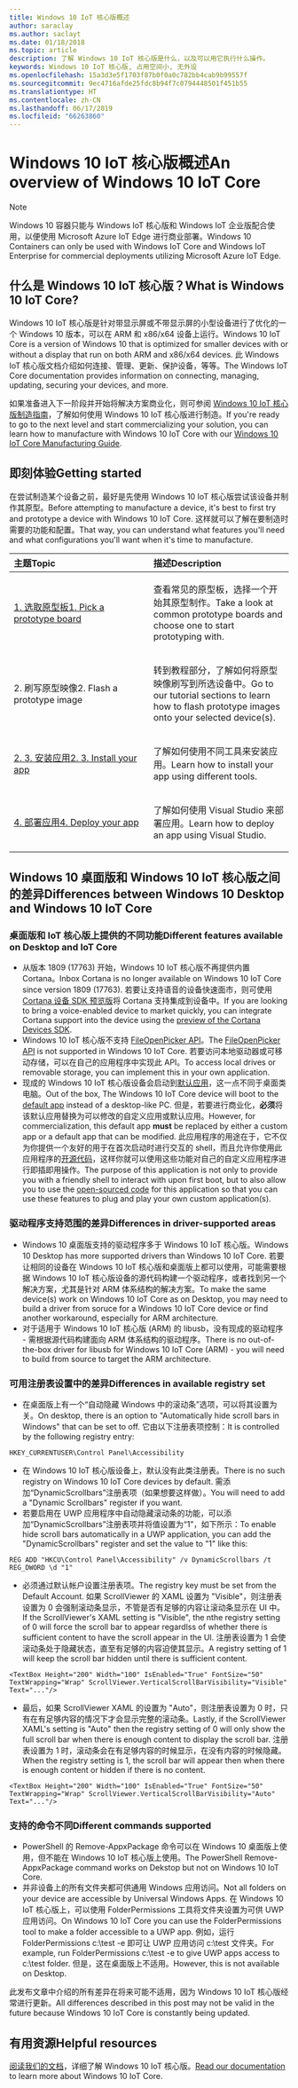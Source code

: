 ```yaml
---
title: Windows 10 IoT 核心版概述
author: saraclay
ms.author: saclayt
ms.date: 01/18/2018
ms.topic: article
description: 了解 Windows 10 IoT 核心版是什么，以及可以用它执行什么操作。
keywords: Windows 10 IoT 核心版, 占用空间小, 无外设
ms.openlocfilehash: 15a3d3e5f1703f87b0f0a0c782bb4cab9b99557f
ms.sourcegitcommit: 9ec4716afde25fdc8b94f7c0794448501f451b55
ms.translationtype: HT
ms.contentlocale: zh-CN
ms.lasthandoff: 06/17/2019
ms.locfileid: "66263860"
---
```

# <a name="an-overview-of-windows-10-iot-core"></a><span data-ttu-id="37442-104">Windows 10 IoT 核心版概述</span><span class="sxs-lookup"><span data-stu-id="37442-104">An overview of Windows 10 IoT Core</span></span>

> [!NOTE]
> <span data-ttu-id="37442-105">Windows 10 容器只能与 Windows IoT 核心版和 Windows IoT 企业版配合使用，以便使用 Microsoft Azure IoT Edge 进行商业部署。</span><span class="sxs-lookup"><span data-stu-id="37442-105">Windows 10 Containers can only be used with Windows IoT Core and Windows IoT Enterprise for commercial deployments utilizing Microsoft Azure IoT Edge.</span></span>

## <a name="what-is-windows-10-iot-core"></a><span data-ttu-id="37442-106">什么是 Windows 10 IoT 核心版？</span><span class="sxs-lookup"><span data-stu-id="37442-106">What is Windows 10 IoT Core?</span></span>
<span data-ttu-id="37442-107">Windows 10 IoT 核心版是针对带显示屏或不带显示屏的小型设备进行了优化的一个 Windows 10 版本，可以在 ARM 和 x86/x64 设备上运行。</span><span class="sxs-lookup"><span data-stu-id="37442-107">Windows 10 IoT Core is a version of Windows 10 that is optimized for smaller devices with or without a display that run on both ARM and x86/x64 devices.</span></span> <span data-ttu-id="37442-108">此 Windows IoT 核心版文档介绍如何连接、管理、更新、保护设备，等等。</span><span class="sxs-lookup"><span data-stu-id="37442-108">The Windows IoT Core documentation provides information on connecting, managing, updating, securing your devices, and more.</span></span> 

<span data-ttu-id="37442-109">如果准备进入下一阶段并开始将解决方案商业化，则可参阅 [Windows 10 IoT 核心版制造指南](https://docs.microsoft.com/en-us/windows-hardware/manufacture/iot/iot-core-manufacturing-guide)，了解如何使用 Windows 10 IoT 核心版进行制造。</span><span class="sxs-lookup"><span data-stu-id="37442-109">If you're ready to go to the next level and start commercializing your solution, you can learn how to manufacture with Windows 10 IoT Core with our [Windows 10 IoT Core Manufacturing Guide](https://docs.microsoft.com/en-us/windows-hardware/manufacture/iot/iot-core-manufacturing-guide).</span></span> 

## <a name="getting-started"></a><span data-ttu-id="37442-110">即刻体验</span><span class="sxs-lookup"><span data-stu-id="37442-110">Getting started</span></span>

<span data-ttu-id="37442-111">在尝试制造某个设备之前，最好是先使用 Windows 10 IoT 核心版尝试该设备并制作其原型。</span><span class="sxs-lookup"><span data-stu-id="37442-111">Before attempting to manufacture a device, it's best to first try and prototype a device with Windows 10 IoT Core.</span></span> <span data-ttu-id="37442-112">这样就可以了解在要制造时需要的功能和配置。</span><span class="sxs-lookup"><span data-stu-id="37442-112">That way, you can understand what features you'll need and what configurations you'll want when it's time to manufacture.</span></span>

<table>
<colgroup>
<col width="50%" />
<col width="50%" />
</colgroup>
<thead>
<tr class="header">
<th align="left"><span data-ttu-id="37442-113">主题</span><span class="sxs-lookup"><span data-stu-id="37442-113">Topic</span></span></th>
<th align="left"><span data-ttu-id="37442-114">描述</span><span class="sxs-lookup"><span data-stu-id="37442-114">Description</span></span></th>
</tr>
</thead>
<tbody>

<tr class="odd">
<td align="left"><p><span data-ttu-id="37442-115"><a href="https://docs.microsoft.com/en-us/windows/iot-core/tutorials/quickstarter/PrototypeBoards"
>1. 选取原型板</a></span><span class="sxs-lookup"><span data-stu-id="37442-115"><a href="https://docs.microsoft.com/en-us/windows/iot-core/tutorials/quickstarter/PrototypeBoards"
>1. Pick a prototype board</a></span></span></p></td>
<td align="left"><p><span data-ttu-id="37442-116">查看常见的原型板，选择一个开始其原型制作。</span><span class="sxs-lookup"><span data-stu-id="37442-116">Take a look at common prototype boards and choose one to start prototyping with.</span></span></p></td>
</tr>

<tr class="odd">
<td align="left"><p><span data-ttu-id="37442-117">2. 刷写原型映像</span><span class="sxs-lookup"><span data-stu-id="37442-117">2. Flash a prototype image</span></span></p></td>
<td align="left"><p><span data-ttu-id="37442-118">转到教程部分，了解如何将原型映像刷写到所选设备中。</span><span class="sxs-lookup"><span data-stu-id="37442-118">Go to our tutorial sections to learn how to flash prototype images onto your selected device(s).</span></span> </p></td>
</tr>

<tr class="odd">
<td align="left"><p><span data-ttu-id="37442-119"><a href="https://docs.microsoft.com/en-us/windows/iot-core/develop-your-app/appinstaller">2. 3. 安装应用</a></span><span class="sxs-lookup"><span data-stu-id="37442-119"><a href="https://docs.microsoft.com/en-us/windows/iot-core/develop-your-app/appinstaller">2. 3. Install your app</a></span></span></p></td>
<td align="left"><p><span data-ttu-id="37442-120">了解如何使用不同工具来安装应用。</span><span class="sxs-lookup"><span data-stu-id="37442-120">Learn how to install your app using different tools.</span></span></p></td>
</tr>

<tr class="odd">
<td align="left"><p><span data-ttu-id="37442-121"><a href="https://docs.microsoft.com/en-us/windows/iot-core/develop-your-app/appdeployment">4. 部署应用</a></span><span class="sxs-lookup"><span data-stu-id="37442-121"><a href="https://docs.microsoft.com/en-us/windows/iot-core/develop-your-app/appdeployment">4. Deploy your app</a></span></span></p></td>
<td align="left"><p><span data-ttu-id="37442-122">了解如何使用 Visual Studio 来部署应用。</span><span class="sxs-lookup"><span data-stu-id="37442-122">Learn how to deploy an app using Visual Studio.</span></span></p></td>
</tr>

</tbody>
</table>

## <a name="differences-between-windows-10-desktop-and-windows-10-iot-core"></a><span data-ttu-id="37442-123">Windows 10 桌面版和 Windows 10 IoT 核心版之间的差异</span><span class="sxs-lookup"><span data-stu-id="37442-123">Differences between Windows 10 Desktop and Windows 10 IoT Core</span></span>

### <a name="different-features-available-on-desktop-and-iot-core"></a><span data-ttu-id="37442-124">桌面版和 IoT 核心版上提供的不同功能</span><span class="sxs-lookup"><span data-stu-id="37442-124">Different features available on Desktop and IoT Core</span></span>

* <span data-ttu-id="37442-125">从版本 1809 (17763) 开始，Windows 10 IoT 核心版不再提供内置 Cortana。</span><span class="sxs-lookup"><span data-stu-id="37442-125">Inbox Cortana is no longer available on Windows 10 IoT Core since version 1809 (17763).</span></span> <span data-ttu-id="37442-126">若要让支持语音的设备快速面市，则可使用 [Cortana 设备 SDK 预览版](https://developer.microsoft.com/en-us/cortana/devices)将 Cortana 支持集成到设备中。</span><span class="sxs-lookup"><span data-stu-id="37442-126">If you are looking to bring a voice-enabled device to market quickly, you can integrate Cortana support into the device using the [preview of the Cortana Devices SDK](https://developer.microsoft.com/en-us/cortana/devices).</span></span>
* <span data-ttu-id="37442-127">Windows 10 IoT 核心版不支持 [FileOpenPicker API](https://docs.microsoft.com/en-us/uwp/api/windows.storage.pickers.fileopenpicker)。</span><span class="sxs-lookup"><span data-stu-id="37442-127">The [FileOpenPicker API](https://docs.microsoft.com/en-us/uwp/api/windows.storage.pickers.fileopenpicker) is not supported in Windows 10 IoT Core.</span></span> <span data-ttu-id="37442-128">若要访问本地驱动器或可移动存储，可以在自己的应用程序中实现此 API。</span><span class="sxs-lookup"><span data-stu-id="37442-128">To access local drives or removable storage, you can implement this in your own application.</span></span>
* <span data-ttu-id="37442-129">现成的 Windows 10 IoT 核心版设备会启动到[默认应用](https://docs.microsoft.com/en-us/windows/iot-core/develop-your-app/iotcoredefaultapp)，这一点不同于桌面类电脑。</span><span class="sxs-lookup"><span data-stu-id="37442-129">Out of the box, The Windows 10 IoT Core device will boot to the [default app](https://docs.microsoft.com/en-us/windows/iot-core/develop-your-app/iotcoredefaultapp) instead of a desktop-like PC.</span></span> <span data-ttu-id="37442-130">但是，若要进行商业化，**必须**将该默认应用替换为可以修改的自定义应用或默认应用。</span><span class="sxs-lookup"><span data-stu-id="37442-130">However, for commercialization, this default app **must** be replaced by either a custom app or a default app that can be modified.</span></span> <span data-ttu-id="37442-131">此应用程序的用途在于，它不仅为你提供一个友好的用于在首次启动时进行交互的 shell，而且允许你使用此应用程序的[开源代码](https://github.com/Microsoft/Windows-iotcore-samples/tree/master/Samples/IoTCoreDefaultApp)，这样你就可以使用这些功能对自己的自定义应用程序进行即插即用操作。</span><span class="sxs-lookup"><span data-stu-id="37442-131">The purpose of this application is not only to provide you with a friendly shell to interact with upon first boot, but to also allow you to use the [open-sourced code](https://github.com/Microsoft/Windows-iotcore-samples/tree/master/Samples/IoTCoreDefaultApp) for this application so that you can use these features to plug and play your own custom application(s).</span></span>

### <a name="differences-in-driver-supported-areas"></a><span data-ttu-id="37442-132">驱动程序支持范围的差异</span><span class="sxs-lookup"><span data-stu-id="37442-132">Differences in driver-supported areas</span></span>

* <span data-ttu-id="37442-133">Windows 10 桌面版支持的驱动程序多于 Windows 10 IoT 核心版。</span><span class="sxs-lookup"><span data-stu-id="37442-133">Windows 10 Desktop has more supported drivers than Windows 10 IoT Core.</span></span> <span data-ttu-id="37442-134">若要让相同的设备在 Windows 10 IoT 核心版和桌面版上都可以使用，可能需要根据 Windows 10 IoT 核心版设备的源代码构建一个驱动程序，或者找到另一个解决方案，尤其是针对 ARM 体系结构的解决方案。</span><span class="sxs-lookup"><span data-stu-id="37442-134">To make the same device(s) work on Windows 10 IoT Core as on Desktop, you may need to build a driver from soruce for a Windows 10 IoT Core device or find another workaround, especially for ARM architecture.</span></span>
* <span data-ttu-id="37442-135">对于适用于 Windows 10 IoT 核心版 (ARM) 的 libusb，没有现成的驱动程序 - 需根据源代码构建面向 ARM 体系结构的驱动程序。</span><span class="sxs-lookup"><span data-stu-id="37442-135">There is no out-of-the-box driver for libusb for Windows 10 IoT Core (ARM) - you will need to build from source to target the ARM architecture.</span></span>

### <a name="differences-in-available-registry-set"></a><span data-ttu-id="37442-136">可用注册表设置中的差异</span><span class="sxs-lookup"><span data-stu-id="37442-136">Differences in available registry set</span></span>

* <span data-ttu-id="37442-137">在桌面版上有一个“自动隐藏 Windows 中的滚动条”选项，可以将其设置为关。</span><span class="sxs-lookup"><span data-stu-id="37442-137">On desktop, there is an option to "Automatically hide scroll bars in Windows" that can be set to off.</span></span> <span data-ttu-id="37442-138">它由以下注册表项控制：</span><span class="sxs-lookup"><span data-stu-id="37442-138">It is controlled by the following registry entry:</span></span> 

```
HKEY_CURRENTUSER\Control Panel\Accessibility
```

* <span data-ttu-id="37442-139">在 Windows 10 IoT 核心版设备上，默认没有此类注册表。</span><span class="sxs-lookup"><span data-stu-id="37442-139">There is no such registry on Windows 10 IoT Core devices by default.</span></span> <span data-ttu-id="37442-140">需添加“DynamicScrollbars”注册表项（如果想要这样做）。</span><span class="sxs-lookup"><span data-stu-id="37442-140">You will need to add a "Dynamic Scrollbars" register if you want.</span></span>
* <span data-ttu-id="37442-141">若要启用在 UWP 应用程序中自动隐藏滚动条的功能，可以添加“DynamicScrollbars”注册表项并将值设置为“1”，如下所示：</span><span class="sxs-lookup"><span data-stu-id="37442-141">To enable hide scroll bars automatically in a UWP application, you can add the "DynamicScrollbars" register and set the value to "1" like this:</span></span>

```
REG ADD "HKCU\Control Panel\Accessibility" /v DynamicScrollbars /t REG_DWORD \d "1"
```

* <span data-ttu-id="37442-142">必须通过默认帐户设置注册表项。</span><span class="sxs-lookup"><span data-stu-id="37442-142">The registry key must be set from the Default Account.</span></span> <span data-ttu-id="37442-143">如果 ScrollViewer 的 XAML 设置为 "Visible"，则注册表设置为 0 会强制滚动条显示，不管是否有足够的内容让滚动条显示在 UI 中。</span><span class="sxs-lookup"><span data-stu-id="37442-143">If the ScrollViewer's XAML setting is "Visible", the nthe registry setting of 0 will force the scroll bar to appear regardlss of whether there is sufficient content to have the scroll appear in the UI.</span></span> <span data-ttu-id="37442-144">注册表设置为 1 会使滚动条处于隐藏状态，直至有足够的内容迫使其显示。</span><span class="sxs-lookup"><span data-stu-id="37442-144">A registry setting of 1 will keep the scroll bar hidden until there is sufficient content.</span></span>

```
<TextBox Height="200" Width="100" IsEnabled="True" FontSize="50" TextWrapping="Wrap" ScrollViewer.VerticalScrollBarVisibility="Visible" Text="..."/>
```

* <span data-ttu-id="37442-145">最后，如果 ScrollViewer XAML 的设置为 "Auto"，则注册表设置为 0 时，只有在有足够内容的情况下才会显示完整的滚动条。</span><span class="sxs-lookup"><span data-stu-id="37442-145">Lastly, if the ScrollViewer XAML's setting is "Auto" then the registry setting of 0 will only show the full scroll bar when there is enough content to display the scroll bar.</span></span> <span data-ttu-id="37442-146">注册表设置为 1 时，滚动条会在有足够内容的时候显示，在没有内容的时候隐藏。</span><span class="sxs-lookup"><span data-stu-id="37442-146">When the registry setting is 1, the scroll bar will appear then when there is enough content or hidden if there is no content.</span></span>

```
<TextBox Height="200" Width="100" IsEnabled="True" FontSize="50" TextWrapping="Wrap" ScrollViewer.VerticalScrollBarVisibility="Auto" Text="..."/>
```

### <a name="different-commands-supported"></a><span data-ttu-id="37442-147">支持的命令不同</span><span class="sxs-lookup"><span data-stu-id="37442-147">Different commands supported</span></span>

* <span data-ttu-id="37442-148">PowerShell 的 Remove-AppxPackage 命令可以在 Windows 10 桌面版上使用，但不能在 Windows 10 IoT 核心版上使用。</span><span class="sxs-lookup"><span data-stu-id="37442-148">The PowerShell Remove-AppxPackage command works on Dekstop but not on Windows 10 IoT Core.</span></span>
* <span data-ttu-id="37442-149">并非设备上的所有文件夹都可供通用 Windows 应用访问。</span><span class="sxs-lookup"><span data-stu-id="37442-149">Not all folders on your device are accessible by Universal Windows Apps.</span></span> <span data-ttu-id="37442-150">在 Windows 10 IoT 核心版上，可以使用 FolderPermissions 工具将文件夹设置为可供 UWP 应用访问。</span><span class="sxs-lookup"><span data-stu-id="37442-150">On Windows 10 IoT Core you can use the FolderPermissions tool to make a folder accessible to a UWP app.</span></span> <span data-ttu-id="37442-151">例如，运行 FolderPermissions c:\test -e 即可让 UWP 应用访问 c:\test 文件夹。</span><span class="sxs-lookup"><span data-stu-id="37442-151">For example, run FolderPermissions c:\test -e to give UWP apps access to c:\test folder.</span></span> <span data-ttu-id="37442-152">但是，这在桌面版上不适用。</span><span class="sxs-lookup"><span data-stu-id="37442-152">However, this is not available on Desktop.</span></span>

<span data-ttu-id="37442-153">此发布文章中介绍的所有差异在将来可能不适用，因为 Windows 10 IoT 核心版经常进行更新。</span><span class="sxs-lookup"><span data-stu-id="37442-153">All differences described in this post may not be valid in the future because Windows 10 IoT Core is constantly being updated.</span></span>

## <a name="helpful-resources"></a><span data-ttu-id="37442-154">有用资源</span><span class="sxs-lookup"><span data-stu-id="37442-154">Helpful resources</span></span>
<span data-ttu-id="37442-155">[阅读我们的文档](https://docs.microsoft.com/windows/iot-core/)，详细了解 Windows 10 IoT 核心版。</span><span class="sxs-lookup"><span data-stu-id="37442-155">[Read our documentation](https://docs.microsoft.com/windows/iot-core/) to learn more about Windows 10 IoT Core.</span></span>
